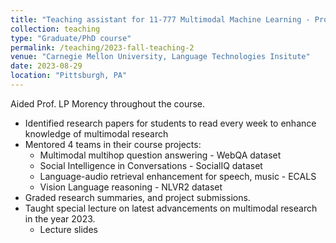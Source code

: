 ```yaml
---
title: "Teaching assistant for 11-777 Multimodal Machine Learning - Prof. Louis-Phillipe Morency"
collection: teaching
type: "Graduate/PhD course"
permalink: /teaching/2023-fall-teaching-2
venue: "Carnegie Mellon University, Language Technologies Insitute"
date: 2023-08-29
location: "Pittsburgh, PA"
---
```


Aided Prof. LP Morency throughout the course.
* Identified research papers for students to read every week to enhance knowledge of multimodal research
* Mentored 4 teams in their course projects:
    * Multimodal multihop question answering - WebQA dataset
    * Social Intelligence in Conversations - SocialIQ dataset
    * Language-audio retrieval enhancement for speech, music - ECALS
    * Vision Language reasoning - NLVR2 dataset
* Graded research summaries, and project submissions.
* Taught special lecture on latest advancements on multimodal research in the year 2023.
    * Lecture slides